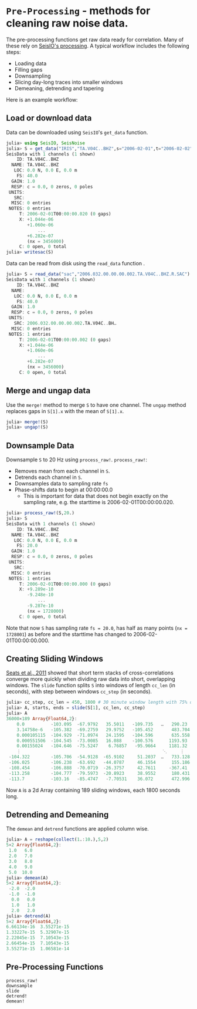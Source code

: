 # `Pre-Processing` - methods for cleaning raw noise data.

The pre-processing functions get raw data ready for correlation. Many of these
rely on [SeisIO's processing](https://seisio.readthedocs.io/en/latest/src/Processing/processing.html). A typical workflow includes the following steps:

- Loading data
- Filling gaps
- Downsampling
- Slicing day-long traces into smaller windows
- Demeaning, detrending and tapering

Here is an example workflow:

## Load or download data

Data can be downloaded using `SeisIO`'s `get_data` function.

```julia
julia> using SeisIO, SeisNoise
julia> S = get_data("IRIS","TA.V04C..BHZ",s="2006-02-01",t="2006-02-02")
SeisData with 1 channels (1 shown)
    ID: TA.V04C..BHZ                       
  NAME: TA.V04C..BHZ                       
   LOC: 0.0 N, 0.0 E, 0.0 m                
    FS: 40.0                               
  GAIN: 1.0                                
  RESP: c = 0.0, 0 zeros, 0 poles          
 UNITS:                                    
   SRC:                                    
  MISC: 0 entries                          
 NOTES: 0 entries                          
     T: 2006-02-01T00:00:00.020 (0 gaps)   
     X: +1.044e-06                         
        +1.060e-06                         
            ...                            
        +6.282e-07                         
        (nx = 3456000)                     
     C: 0 open, 0 total
julia> writesac(S)
```

Data can be read from disk using the `read_data` function .

```julia
julia> S = read_data("sac","2006.032.00.00.00.002.TA.V04C..BHZ.R.SAC")
SeisData with 1 channels (1 shown)
    ID: TA.V04C..BHZ                       
  NAME:                                    
   LOC: 0.0 N, 0.0 E, 0.0 m                
    FS: 40.0                               
  GAIN: 1.0                                
  RESP: c = 0.0, 0 zeros, 0 poles          
 UNITS:                                    
   SRC: 2006.032.00.00.00.002.TA.V04C..BH…
  MISC: 0 entries                          
 NOTES: 1 entries                          
     T: 2006-02-01T00:00:00.002 (0 gaps)   
     X: +1.044e-06                         
        +1.060e-06                         
            ...                            
        +6.282e-07                         
        (nx = 3456000)                     
     C: 0 open, 0 total
```



## Merge and ungap data
Use the `merge!` method to merge `S` to have one channel. The `ungap` method replaces
gaps in `S[1].x` with the mean of `S[1].x`.

```julia
julia> merge!(S)
julia> ungap!(S)
```

## Downsample Data  
Downsample `S` to 20 Hz using `process_raw!`. `process_raw!`:
- Removes mean from each channel in `S`.
- Detrends each channel in `S`.
- Downsamples data to sampling rate `fs`
- Phase-shifts data to begin at 00:00:00.0
    - This is important for data that does not begin exactly on the sampling rate, e.g. the starttime is 2006-02-01T00:00:00.020.  

```julia
julia> process_raw!(S,20.)
julia> S
SeisData with 1 channels (1 shown)
    ID: TA.V04C..BHZ                       
  NAME: TA.V04C..BHZ                       
   LOC: 0.0 N, 0.0 E, 0.0 m                
    FS: 20.0                               
  GAIN: 1.0                                
  RESP: c = 0.0, 0 zeros, 0 poles          
 UNITS:                                    
   SRC:                                    
  MISC: 0 entries                          
 NOTES: 1 entries                          
     T: 2006-02-01T00:00:00.000 (0 gaps)   
     X: +9.289e-10                         
        -9.248e-10                         
            ...                            
        -9.287e-10                         
        (nx = 1728000)                     
     C: 0 open, 0 total
```

Note that now `S` has sampling rate `fs = 20.0`, has half as many points (`nx = 1728001`) as before and the starttime has changed to 2006-02-01T00:00:00.000.

## Creating Sliding Windows
[Seats et al., 2011](https://onlinelibrary.wiley.com/doi/full/10.1111/j.1365-246X.2011.05263.x) showed that short term stacks of cross-correlations converge more quickly when dividing raw data into short, overlapping windows. The `slide` function splits `S` into windows of length `cc_len` (in seconds), with step between windows `cc_step` (in seconds).

```julia
julia> cc_step, cc_len = 450, 1800 # 30 minute window length with 75% overlap
julia> A, starts, ends = slide(S[1], cc_len, cc_step)
julia> A
36000×189 Array{Float64,2}:
    0.0          -103.095  -67.9792   35.5011   -109.735   …   290.23     18.2172    2827.49    -8198.7      
    3.14758e-6   -105.382  -69.2759   29.9752   -105.452       483.704    80.7089   -2596.52    -9547.97     
    0.000105115  -104.929  -71.0974   24.1595   -104.596       635.558     9.51002  -1728.5     -7885.31     
    0.000551506  -104.545  -73.0085   16.088    -100.576      1193.93     30.3235   -4105.61    -3688.67     
    0.00155024   -104.646  -75.5247    6.76857   -95.9664     1181.32    -13.5895    1410.62      -65.8756   
    ⋮                                                      ⋱     ⋮                                           
 -104.322        -105.706  -54.9128  -65.9102     51.2037  …   733.128  -422.694      -76.919      -5.99003  
 -106.025        -106.238  -63.692   -44.0787     46.1554      155.186  -378.362      -63.3664     -1.61041  
 -108.454        -106.888  -70.0719  -26.3757     42.7611     -367.41   -310.284     -142.125       0.503033
 -113.258        -104.777  -79.5973  -20.8923     38.9552      180.431  -272.636     -137.636       0.167523
 -113.7          -103.16   -85.4747   -7.70531    36.072       472.996  -293.358      -74.2375     -0.0133164
```
Now `A` is a 2d Array containing 189 sliding windows, each 1800 seconds long.

## Detrending and Demeaning

The `demean` and `detrend` functions are applied column wise.

```julia
julia> A = reshape(collect(1.:10.),5,2)
5×2 Array{Float64,2}:
 1.0   6.0
 2.0   7.0
 3.0   8.0
 4.0   9.0
 5.0  10.0
julia> demean(A)
5×2 Array{Float64,2}:
 -2.0  -2.0
 -1.0  -1.0
  0.0   0.0
  1.0   1.0
  2.0   2.0
julia> detrend(A)
5×2 Array{Float64,2}:
6.66134e-16  3.55271e-15
1.33227e-15  5.32907e-15
2.22045e-15  7.10543e-15
2.66454e-15  7.10543e-15
3.55271e-15  1.06581e-14
```

## Pre-Processing Functions

```@docs
process_raw!
downsample
slide
detrend!
demean!
```
